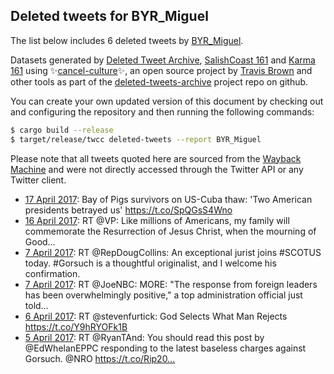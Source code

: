 ## Deleted tweets for BYR_Miguel

The list below includes 6 deleted tweets by
[BYR_Miguel](https://twitter.com/BYR_Miguel).



Datasets generated by [Deleted Tweet Archive](https://twitter.com/deletedtweet161), 
[SalishCoast 161](https://twitter.com/SalishCoastA) and [Karma 161](https://twitter.com/KarmaOneSixOne) 
using ✨[cancel-culture](https://github.com/travisbrown/cancel-culture)✨, an open source project by 
[Travis Brown](https://twitter.com/travisbrown) and other tools as part of the 
[deleted-tweets-archive](https://github.com/salcoast/deleted-tweets-archive/) project repo on github.

You can create your own updated version of this document by checking out and configuring the
repository and then running the following commands:

```bash
$ cargo build --release
$ target/release/twcc deleted-tweets --report BYR_Miguel
```

Please note that all tweets quoted here are sourced from the
[Wayback Machine](https://web.archive.org) and were not directly accessed through the Twitter API or
any Twitter client.

* [17 April 2017](https://web.archive.org/web/20170417194659/https://twitter.com/BYR_Miguel/status/854058625689686016): Bay of Pigs survivors on US-Cuba thaw: 'Two American presidents betrayed us' https://t.co/SpQGsS4Wno <!--854058625689686016-->
* [16 April 2017](https://web.archive.org/web/20170416135328/https://twitter.com/BYR_Miguel/status/853607276644630529): RT @VP: Like millions of Americans, my family will commemorate the Resurrection of Jesus Christ, when the mourning of Good…  <!--853607276644630529-->
* [ 7 April 2017](https://web.archive.org/web/20170407172605/https://twitter.com/BYR_Miguel/status/850399292590305280): RT @RepDougCollins: An exceptional jurist joins #SCOTUS today. #Gorsuch is a thoughtful originalist, and I welcome his confirmation. <!--850399292590305280-->
* [ 7 April 2017](https://web.archive.org/web/20170407014842/https://twitter.com/BYR_Miguel/status/850163388160385024): RT @JoeNBC: MORE: "The response from foreign leaders has been overwhelmingly positive," a top administration official just told…  <!--850163388160385024-->
* [ 6 April 2017](https://web.archive.org/web/20170406132901/https://twitter.com/BYR_Miguel/status/849977240741871617): RT @stevenfurtick: God Selects What Man Rejects https://t.co/Y9hRYOFk1B <!--849977240741871617-->
* [ 5 April 2017](https://web.archive.org/web/20170405113039/https://twitter.com/BYR_Miguel/status/849585069115273216): RT @RyanTAnd: You should read this post by @EdWhelanEPPC responding to the latest baseless charges against Gorsuch. @NRO https://t.co/Rip20… <!--849585069115273216-->
